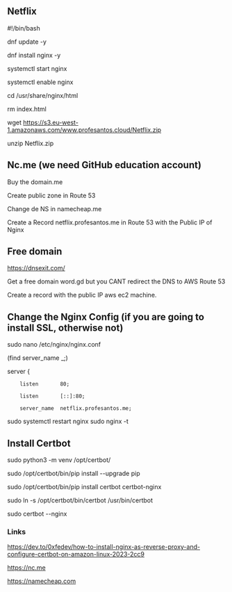 ## Netflix

#!/bin/bash

dnf update -y

dnf install nginx -y

systemctl start nginx

systemctl enable nginx

cd /usr/share/nginx/html

rm index.html

wget https://s3.eu-west-1.amazonaws.com/www.profesantos.cloud/Netflix.zip

unzip Netflix.zip



## Nc.me (we need GitHub education account)

Buy the domain.me

Create public zone in Route 53

Change de NS in namecheap.me

Create a Record netflix.profesantos.me in Route 53 with the Public IP of Nginx


## Free domain

https://dnsexit.com/

Get a free domain word.gd but you CANT redirect the DNS to AWS Route 53

Create a record with the public IP aws ec2 machine.



## Change the Nginx Config (if you are going to install SSL, otherwise not)

sudo nano /etc/nginx/nginx.conf

(find server_name _;)

server {

        listen       80;

        listen       [::]:80;

        server_name  netflix.profesantos.me;

sudo systemctl restart nginx
sudo nginx -t

## Install Certbot

sudo python3 -m venv /opt/certbot/

sudo /opt/certbot/bin/pip install --upgrade pip

sudo /opt/certbot/bin/pip install certbot certbot-nginx

sudo ln -s /opt/certbot/bin/certbot /usr/bin/certbot

sudo certbot --nginx


### Links

https://dev.to/0xfedev/how-to-install-nginx-as-reverse-proxy-and-configure-certbot-on-amazon-linux-2023-2cc9

https://nc.me

https://namecheap.com
